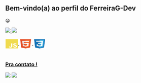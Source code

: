 ## Bem-vindo(a) ao perfil do FerreiraG-Dev
😁

 <div>
   <a href="https://github.com/FerreiraG-Dev">
   <img height="180em" src="https://github-readme-stats.vercel.app/api?username=FerreiraG-Dev&show_icons=true&theme=onedark&include_all_commits=true&count_private=true"/>
   <img height="180em" src="https://github-readme-stats.vercel.app/api/top-langs/?username=FerreiraG-Dev&layout=compact&langs_count=6&theme=onedark"/>
</div>
    
<div style="display: inline_block"><br>
  <img align="center" alt="Js" height="30" width="40" src="https://raw.githubusercontent.com/devicons/devicon/master/icons/javascript/javascript-plain.svg">
  <img align="center" alt="HTML" height="30" width="40" src="https://raw.githubusercontent.com/devicons/devicon/master/icons/html5/html5-original.svg">
  <img align="center" alt="CSS" height="30" width="40" src="https://raw.githubusercontent.com/devicons/devicon/master/icons/css3/css3-original.svg">
</div>
 
<br>
 
### Pra contato !
 
<div> 
  <a href="https://instagram.com/feerreira_sama" target="_blank"><img src="https://img.shields.io/badge/-Instagram-%23E4405F?style=for-the-badge&logo=instagram&logoColor=white" target="_blank"></a>
  <a href = "ferreiragui31@outlook.com" alt="-mail"><img src="./images/button/e-mail.svg" target="_blank"></a> 
 
</div>
